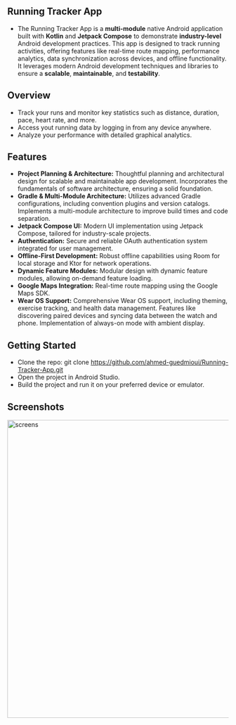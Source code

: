 ##  **Running Tracker App** ##
- The Running Tracker App is a **multi-module** native Android application built with **Kotlin** and **Jetpack Compose** to demonstrate **industry-level** Android development practices. This app is designed to track running activities, offering features like real-time route mapping, performance analytics, data synchronization across devices, and offline functionality. It leverages modern Android development techniques and libraries to ensure a **scalable**, **maintainable**, and **testability**. 

## Overview

- Track your runs and monitor key statistics such as distance, duration, pace, heart rate, and more. 
- Access yout running data by logging in from any device anywhere.
- Analyze your performance with detailed graphical analytics.


## Features
- **Project Planning & Architecture:**
Thoughtful planning and architectural design for scalable and maintainable app development.
Incorporates the fundamentals of software architecture, ensuring a solid foundation.
- **Gradle & Multi-Module Architecture:**
Utilizes advanced Gradle configurations, including convention plugins and version catalogs.
Implements a multi-module architecture to improve build times and code separation.
- **Jetpack Compose UI:**
Modern UI implementation using Jetpack Compose, tailored for industry-scale projects.
- **Authentication:**
Secure and reliable OAuth authentication system integrated for user management.
- **Offline-First Development:**
Robust offline capabilities using Room for local storage and Ktor for network operations.
- **Dynamic Feature Modules:**
Modular design with dynamic feature modules, allowing on-demand feature loading.
- **Google Maps Integration:**
Real-time route mapping using the Google Maps SDK.
- **Wear OS Support:**
Comprehensive Wear OS support, including theming, exercise tracking, and health data management.
Features like discovering paired devices and syncing data between the watch and phone.
Implementation of always-on mode with ambient display.


## Getting Started
- Clone the repo:
git clone https://github.com/ahmed-guedmioui/Running-Tracker-App.git
- Open the project in Android Studio.
- Build the project and run it on your preferred device or emulator.


## Screenshots
<img width="678" alt="screens" src="https://github.com/user-attachments/assets/5b20ee52-67a7-485a-9c94-ccd64bae1413">













